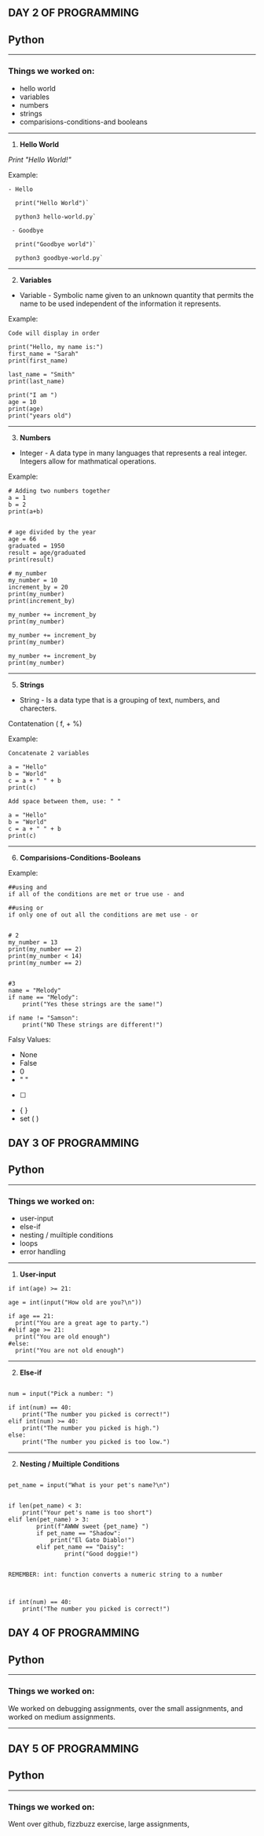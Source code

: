 ## DAY 2 OF PROGRAMMING

## Python
---

### Things we worked on:
- hello world
- variables
- numbers
- strings
- comparisions-conditions-and booleans

---

1. **Hello World**

*Print "Hello World!"*
 

Example:

```
- Hello

  print("Hello World")`

  python3 hello-world.py`

 - Goodbye

  print("Goodbye world")`

  python3 goodbye-world.py`
```

---

2. **Variables**

- Variable - Symbolic name given to an unknown quantity that permits the name to be used independent of the information it represents.


Example:

```
Code will display in order

print("Hello, my name is:")
first_name = "Sarah"
print(first_name)

last_name = "Smith"
print(last_name)

print("I am ")
age = 10
print(age)
print("years old")
```

---

3. **Numbers**

- Integer - A data type in many languages that represents a real integer. Integers allow for mathmatical operations.


Example:

```
# Adding two numbers together
a = 1
b = 2
print(a+b)


# age divided by the year
age = 66
graduated = 1950
result = age/graduated
print(result)

# my_number
my_number = 10
increment_by = 20
print(my_number)
print(increment_by)

my_number += increment_by
print(my_number)

my_number += increment_by
print(my_number)

my_number += increment_by
print(my_number)
```

---


5. **Strings**

- String - Is a data type that is a grouping of text, numbers, and charecters.

 Contatenation ( f, + %)

Example:

```
Concatenate 2 variables

a = "Hello"
b = "World"
c = a + " " + b
print(c)
```
```
Add space between them, use: " "

a = "Hello"
b = "World"
c = a + " " + b
print(c)
```
---
6. **Comparisions-Conditions-Booleans**


Example:
```
##using and
if all of the conditions are met or true use - and

##using or
if only one of out all the conditions are met use - or


# 2
my_number = 13
print(my_number == 2) 
print(my_number < 14) 
print(my_number == 2) 


#3
name = "Melody"
if name == "Melody":
    print("Yes these strings are the same!")

if name != "Samson":
    print("NO These strings are different!")  
```
Falsy Values:

- None
- False
- 0
- " "
- [ ]
- { }
- set ( )

## DAY 3 OF PROGRAMMING

## Python
---

### Things we worked on:
- user-input
- else-if
- nesting / muiltiple conditions
- loops
- error handling
---
1. **User-input**

```age = input("How old are you?\n")
if int(age) >= 21:

age = int(input("How old are you?\n"))

if age == 21:
  print("You are a great age to party.")
#elif age >= 21:
  print("You are old enough")
#else:
  print("You are not old enough")
  ```
---

2. **Else-if**

```

num = input("Pick a number: ")

if int(num) == 40:
    print("The number you picked is correct!") 
elif int(num) >= 40:
    print("The number you picked is high.") 
else:
    print("The number you picked is too low.")

```    
---

2. **Nesting / Muiltiple Conditions**

```

pet_name = input("What is your pet's name?\n")


if len(pet_name) < 3:
    print("Your pet's name is too short") 
elif len(pet_name) > 3:
        print(f"AWWW sweet {pet_name} ")  
        if pet_name == "Shadow":
            print("El Gato Diablo!")
        elif pet_name == "Daisy":
                print("Good doggie!")
        
```

``` 
REMEMBER: int: function converts a numeric string to a number



if int(num) == 40:
    print("The number you picked is correct!")

```
## DAY 4 OF PROGRAMMING

## Python
---

### Things we worked on:
We worked on debugging assignments, over the small assignments, and worked on medium assignments. 

---

## DAY 5 OF PROGRAMMING

## Python
---

### Things we worked on:

Went over github, fizzbuzz exercise, large assignments, 

